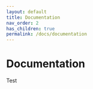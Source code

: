 ```yaml
---
layout: default
title: Documentation
nav_order: 2
has_children: true
permalink: /docs/documentation
---
```


# Documentation

Test
